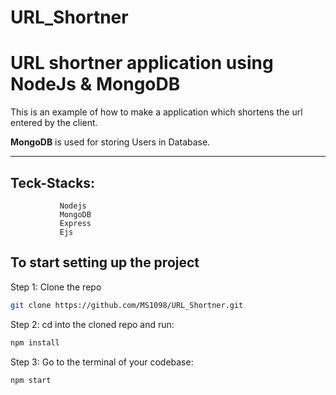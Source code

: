 # URL_Shortner

# URL shortner application using NodeJs & MongoDB

This is an example of how to make a application which shortens the url entered by the client.

**MongoDB** is used for storing Users in Database.

---
## Teck-Stacks:
               Nodejs
               MongoDB
               Express
               Ejs

   

## To start setting up the project

Step 1: Clone the repo

```bash
git clone https://github.com/MS1098/URL_Shortner.git
```

Step 2: cd into the cloned repo and run:

```bash
npm install
```

Step 3: Go to the terminal of your codebase:

```bash
npm start
```